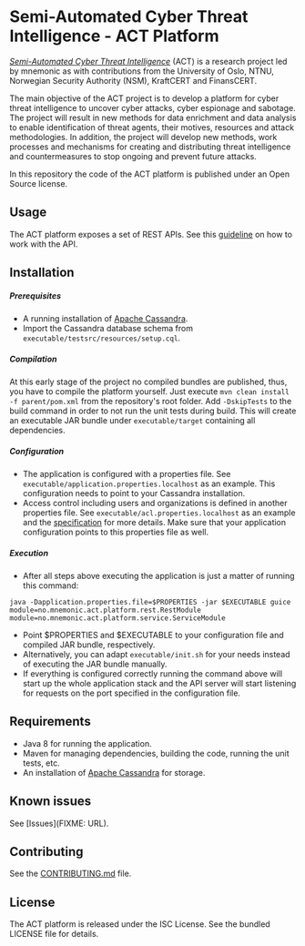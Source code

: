 Semi-Automated Cyber Threat Intelligence - ACT Platform
=======================================================

[*Semi-Automated Cyber Threat Intelligence*](https://www.mnemonic.no/research-and-development/semi-automated-cyber-threat-intelligence/) (ACT) is a research project led by mnemonic as with contributions from the University of Oslo, NTNU, Norwegian Security Authority (NSM), KraftCERT and FinansCERT.

The main objective of the ACT project is to develop a platform for cyber threat intelligence to uncover cyber attacks, cyber espionage and sabotage.
The project will result in new methods for data enrichment and data analysis to enable identification of threat agents, their motives, resources and attack methodologies.
In addition, the project will develop new methods, work processes and mechanisms for creating and distributing threat intelligence and countermeasures to stop ongoing and prevent future attacks.

In this repository the code of the ACT platform is published under an Open Source license.

## Usage

The ACT platform exposes a set of REST APIs. See this [guideline](https://bia.mnemonic.no/x/PYEp) on how to work with the API.

## Installation

##### Prerequisites

* A running installation of [Apache Cassandra](https://cassandra.apache.org/).
* Import the Cassandra database schema from `executable/testsrc/resources/setup.cql`.

##### Compilation

At this early stage of the project no compiled bundles are published, thus, you have to compile the platform yourself.
Just execute `mvn clean install -f parent/pom.xml` from the repository's root folder.
Add `-DskipTests` to the build command in order to not run the unit tests during build.
This will create an executable JAR bundle under `executable/target` containing all dependencies.

##### Configuration

* The application is configured with a properties file. See `executable/application.properties.localhost` as an example.
This configuration needs to point to your Cassandra installation.
* Access control including users and organizations is defined in another properties file.
See `executable/acl.properties.localhost` as an example and the [specification](https://bia.mnemonic.no/x/SIEp) for more details.
Make sure that your application configuration points to this properties file as well.

##### Execution

* After all steps above executing the application is just a matter of running this command:

```
java -Dapplication.properties.file=$PROPERTIES -jar $EXECUTABLE guice module=no.mnemonic.act.platform.rest.RestModule module=no.mnemonic.act.platform.service.ServiceModule
```

* Point $PROPERTIES and $EXECUTABLE to your configuration file and compiled JAR bundle, respectively.
* Alternatively, you can adapt `executable/init.sh` for your needs instead of executing the JAR bundle manually.
* If everything is configured correctly running the command above will start up the whole application stack and the API server will start listening for requests on the port specified in the configuration file.

## Requirements

* Java 8 for running the application.
* Maven for managing dependencies, building the code, running the unit tests, etc.
* An installation of [Apache Cassandra](https://cassandra.apache.org/) for storage.

## Known issues

See [Issues](FIXME: URL).

## Contributing

See the [CONTRIBUTING.md](CONTRIBUTING.md) file.

## License

The ACT platform is released under the ISC License. See the bundled LICENSE file for details.